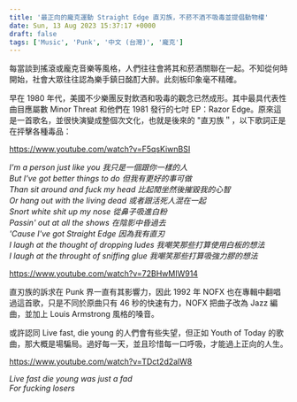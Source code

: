 ```yaml
---
title: '最正向的龐克運動 Straight Edge 直刃族，不菸不酒不吸毒並提倡動物權'
date: Sun, 13 Aug 2023 15:37:17 +0000
draft: false
tags: ['Music', 'Punk', '中文 (台灣)', '龐克']
---
```


每當談到搖滾或龐克音樂等風格，人們往往會將其和菸酒關聯在一起。不知從何時開始，社會大眾往往認為樂手鎮日酩酊大醉。此刻板印象毫不精確。

早在 1980 年代，美國不少樂團反對飲酒和吸毒的觀念已然成形。其中最具代表性曲目應屬數 Minor Threat 和他們在 1981 發行的七吋 EP：Razor Edge。原來這是一首歌名，並很快演變成整個次文化，也就是後來的 "直刃族＂，以下歌詞正是在抨擊各種毒品：

https://www.youtube.com/watch?v=F5qsKiwnBSI

_I'm a person just like you 我只是一個跟你一樣的人  
But I've got better things to do 但我有更好的事可做  
Than sit around and fuck my head 比起閒坐然後摧毀我的心智  
Or hang out with the living dead 或者跟活死人混在一起  
Snort white shit up my nose 從鼻子吸進白粉  
Passin' out at all the shows 在陰影中昏過去  
'Cause I've got Straight Edge 因為我有直刃  
I laugh at the thought of dropping ludes 我嘲笑那些打算使用白板的想法  
I laugh at the throught of sniffing glue 我嘲笑那些打算吸強力膠的想法_

https://www.youtube.com/watch?v=72BHwMIW914

直刃族的訴求在 Punk 界一直有其影響力，因此 1992 年 NOFX 也在專輯中翻唱過這首歌，只是不同於原曲只有 46 秒的快速有力，NOFX 把曲子改為 Jazz 編曲，並加上 Louis Armstrong 風格的嗓音。

或許認同 Live fast, die young 的人們會有些失望，但正如 Youth of Today 的歌曲，那大概是場騙局。過好每一天，並且珍惜每一口呼吸，才能過上正向的人生。

https://www.youtube.com/watch?v=TDct2d2alW8

_Live fast die young was just a fad  
For fucking losers_